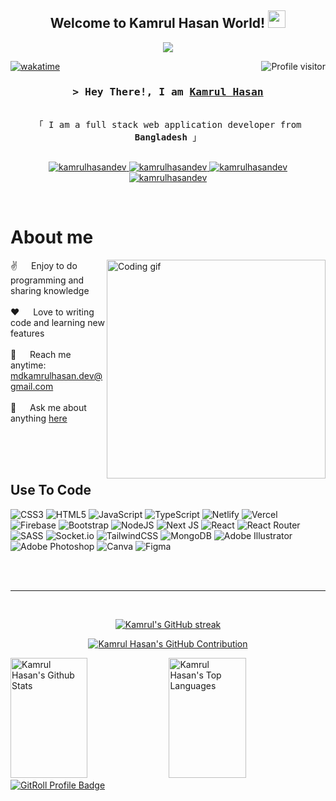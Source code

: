 
<h2 align="center">
  Welcome to Kamrul Hasan World!
  <img src="https://media.giphy.com/media/hvRJCLFzcasrR4ia7z/giphy.gif" width="28">
</h2>


<p align="center">
  <a href="https://github.com/kamrulhasandev"><img src="https://readme-typing-svg.herokuapp.com/?lines=Self%20Taught%20Programmer;Front%20End%20Developer;1.5%2B%20years%20of%20coding%20experience;Always%20learning%20new%20things&center=true&width=380&height=45"></a>
</p>



<a href="https://komarev.com/ghpvc/?username=kamrulhasandev">
  <img align="right" src="https://komarev.com/ghpvc/?username=kamrulhasandev&label=Visitors&color=0e75b6&style=flat" alt="Profile visitor" />
</a>


[![wakatime](https://wakatime.com/badge/user/43d5ef28-4444-4f7c-b037-71e8c1936534.svg)](https://wakatime.com/@43d5ef28-4444-4f7c-b037-71e8c1936534)

<!-- Intro  -->
<h3 align="center">
        <samp>&gt; Hey There!, I am
                <b><a target="_blank" href="https://kamrul-hasan-dev.netlify.app">Kamrul Hasan</a></b>
        </samp>
</h3>


<p align="center"> 
  <samp>
    <br>
    「 I am a full stack web application developer from <b>Bangladesh</b> 」
    <br>
    <br>
  </samp>
</p>

<p align="center">
 <a href="https://kamrul-hasan-dev.netlify.app" target="blank">
  <img src="https://img.shields.io/badge/Website-DC143C?style=for-the-badge&logo=medium&logoColor=white" alt="kamrulhasandev" />
 </a>
 <a href="https://www.linkedin.com/in/kamrulhasandev/" target="_blank">
  <img src="https://img.shields.io/badge/LinkedIn-0077B5?style=for-the-badge&logo=linkedin&logoColor=white" alt="kamrulhasandev"/>
 </a>
 <!-- <a href="https://dev.to/kamrulhasandev" target="_blank">
  <img src="https://img.shields.io/badge/dev.to-0A0A0A?style=for-the-badge&logo=dev.to&logoColor=white" alt="kamrulhasandev" />
 </a> -->
 <a href="https://www.instagram.com/kamrulhasandev/" target="_blank">
  <img src="https://img.shields.io/badge/Instagram-fe4164?style=for-the-badge&logo=instagram&logoColor=white" alt="kamrulhasandev" />
 </a> 
 <a href="https://www.facebook.com/kamrulhasandev" target="_blank">
  <img src="https://img.shields.io/badge/Facebook-20BEFF?&style=for-the-badge&logo=facebook&logoColor=white" alt="kamrulhasandev"  />
  </a> 
</p>
<br />

<!-- About Section -->
 # About me
 
<p>
 <img align="right" width="350" src="https://raw.githubusercontent.com/alsiam/alsiam/main/assets/programmer.gif" alt="Coding gif" />
  
 ✌️ &emsp; Enjoy to do programming and sharing knowledge <br/><br/>
 ❤️ &emsp; Love to writing code and learning new features<br/><br/>
 📧 &emsp; Reach me anytime: mdkamrulhasan.dev@gmail.com<br/><br/>
 💬 &emsp; Ask me about anything [here](https://github.com/kamrulhasandev/kamrulhasandev/issues)

</p>




<br/>
<br/>
<br/>

## Use To Code

![CSS3](https://img.shields.io/badge/css3-%231572B6.svg?style=for-the-badge&logo=css3&logoColor=white) ![HTML5](https://img.shields.io/badge/html5-%23E34F26.svg?style=for-the-badge&logo=html5&logoColor=white) ![JavaScript](https://img.shields.io/badge/javascript-%23323330.svg?style=for-the-badge&logo=javascript&logoColor=%23F7DF1E) ![TypeScript](https://img.shields.io/badge/typescript-%23007ACC.svg?style=for-the-badge&logo=typescript&logoColor=white) ![Netlify](https://img.shields.io/badge/netlify-%23000000.svg?style=for-the-badge&logo=netlify&logoColor=#00C7B7) ![Vercel](https://img.shields.io/badge/vercel-%23000000.svg?style=for-the-badge&logo=vercel&logoColor=white) ![Firebase](https://img.shields.io/badge/firebase-%23039BE5.svg?style=for-the-badge&logo=firebase) ![Bootstrap](https://img.shields.io/badge/bootstrap-%23563D7C.svg?style=for-the-badge&logo=bootstrap&logoColor=white)  ![NodeJS](https://img.shields.io/badge/node.js-6DA55F?style=for-the-badge&logo=node.js&logoColor=white) ![Next JS](https://img.shields.io/badge/Next-black?style=for-the-badge&logo=next.js&logoColor=white) ![React](https://img.shields.io/badge/react-%2320232a.svg?style=for-the-badge&logo=react&logoColor=%2361DAFB) ![React Router](https://img.shields.io/badge/React_Router-CA4245?style=for-the-badge&logo=react-router&logoColor=white) ![SASS](https://img.shields.io/badge/SASS-hotpink.svg?style=for-the-badge&logo=SASS&logoColor=white) ![Socket.io](https://img.shields.io/badge/Socket.io-black?style=for-the-badge&logo=socket.io&badgeColor=010101) ![TailwindCSS](https://img.shields.io/badge/tailwindcss-%2338B2AC.svg?style=for-the-badge&logo=tailwind-css&logoColor=white) ![MongoDB](https://img.shields.io/badge/MongoDB-%234ea94b.svg?style=for-the-badge&logo=mongodb&logoColor=white) ![Adobe Illustrator](https://img.shields.io/badge/adobeillustrator-%23FF9A00.svg?style=for-the-badge&logo=adobeillustrator&logoColor=white) ![Adobe Photoshop](https://img.shields.io/badge/adobephotoshop-%2331A8FF.svg?style=for-the-badge&logo=adobephotoshop&logoColor=white) ![Canva](https://img.shields.io/badge/Canva-%2300C4CC.svg?style=for-the-badge&logo=Canva&logoColor=white) 	![Figma](https://img.shields.io/badge/figma-%23F24E1E.svg?style=for-the-badge&logo=figma&logoColor=white)

<br/>
<br/>
<hr/>
<br/>

<p align="center">
  <a href="https://github.com/kamrulhasandev">
    <img src="https://github-readme-streak-stats.herokuapp.com/?user=kamrulhasandev&theme=radical&border=7F3FBF&background=0D1117" alt="Kamrul's GitHub streak"/>
  </a>
</p>

<p align="center">
  <a href="https://github.com/kamrulhasandev">
    <img src="https://github-profile-summary-cards.vercel.app/api/cards/profile-details?username=kamrulhasandev&theme=radical" alt="Kamrul Hasan's GitHub Contribution"/>
  </a>
</p>

<a> 
    <a href="https://github.com/kamrulhasandev"><img alt="Kamrul Hasan's Github Stats" src="https://denvercoder1-github-readme-stats.vercel.app/api?username=kamrulhasandev&show_icons=true&count_private=true&theme=react&border_color=7F3FBF&bg_color=0D1117&title_color=F85D7F&icon_color=F8D866" height="192px" width="49.5%"/></a>
  <a href="https://github.com/kamrulhasandev"><img alt="Kamrul Hasan's Top Languages" src="https://denvercoder1-github-readme-stats.vercel.app/api/top-langs/?username=kamrulhasandev&langs_count=8&layout=compact&theme=react&border_color=7F3FBF&bg_color=0D1117&title_color=F85D7F&icon_color=F8D866" height="192px" width="49.5%"/></a>
  <br/>
</a>
<a href="https://gitroll.io/profile/uY9jESwNPPVORMDRCgOQkbkmWkMf1" target="_blank"><img src="https://gitroll.io/api/badges/profiles/v1/uY9jESwNPPVORMDRCgOQkbkmWkMf1" alt="GitRoll Profile Badge"/></a>




